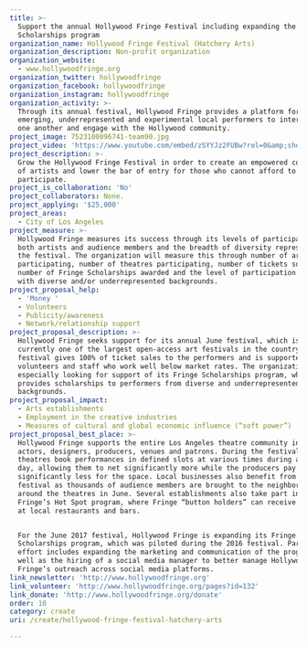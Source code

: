```yaml
---
title: >-
  Support the annual Hollywood Fringe Festival including expanding the Fringe
  Scholarships program
organization_name: Hollywood Fringe Festival (Hatchery Arts)
organization_description: Non-profit organization
organization_website:
  - www.hollywoodfringe.org
organization_twitter: hollywoodfringe
organization_facebook: hollywoodfringe
organization_instagram: hollywoodfringe
organization_activity: >-
  Through its annual festival, Hollywood Fringe provides a platform for
  emerging, underrepresented and experimental local performers to interact with
  one another and engage with the Hollywood community.
project_image: 7523100096741-team90.jpg
project_video: 'https://www.youtube.com/embed/zSYYJz2FUBw?rel=0&amp;showinfo=0'
project_description: >-
  Grow the Hollywood Fringe Festival in order to create an empowered community
  of artists and lower the bar of entry for those who cannot afford to
  participate.
project_is_collaboration: 'No'
project_collaborators: None.
project_applying: '$25,000'
project_areas:
  - City of Los Angeles
project_measure: >-
  Hollywood Fringe measures its success through its levels of participation from
  both artists and audience members and the breadth of diversity represented at
  the festival. The organization will measure this through number of artists
  participating, number of theatres participating, number of tickets sold,
  number of Fringe Scholarships awarded and the level of participation of those
  with diverse and/or underrepresented backgrounds.
project_proposal_help:
  - 'Money '
  - Volunteers
  - Publicity/awareness
  - Network/relationship support
project_proposal_description: >-
  Hollywood Fringe seeks support for its annual June festival, which is
  currently one of the largest open-access art festivals in the country. The
  festival gives 100% of ticket sales to the performers and is supported by
  volunteers and staff who work well below market rates. The organization is
  especially looking for support of its Fringe Scholarships program, which
  provides scholarships to performers from diverse and underrepresented
  backgrounds.
project_proposal_impact:
  - Arts establishments
  - Employment in the creative industries
  - Measures of cultural and global economic influence (“soft power”)
project_proposal_best_place: >-
  Hollywood Fringe supports the entire Los Angeles theatre community including
  actors, designers, producers, venues and patrons. During the festival,
  theatres book performances in defined slots at various times during a given
  day, allowing them to net significantly more while the producers pay
  significantly less for the space. Local businesses also benefit from the
  festival as thousands of audience members are brought to the neighborhoods
  around the theatres in June. Several establishments also take part in the
  Fringe’s Hot Spot program, where Fringe “button holders” can receive discounts
  at local restaurants and bars.


  For the June 2017 festival, Hollywood Fringe is expanding its Fringe
  Scholarships program, which was piloted during the 2016 festival. Part of this
  effort includes expanding the marketing and communication of the program, as
  well as the hiring of a social media manager to better manage Hollywood
  Fringe’s outreach across social media platforms.
link_newsletter: 'http://www.hollywoodfringe.org'
link_volunteer: 'http://www.hollywoodfringe.org/pages?id=132'
link_donate: 'http://www.hollywoodfringe.org/donate'
order: 10
category: create
uri: /create/hollywood-fringe-festival-hatchery-arts

---
```

